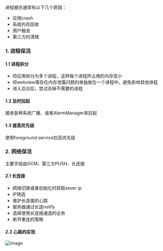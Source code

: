 进程被杀通常有以下几个原因：
- 应用crash
- 系统内存回收
- 用户触发
- 第三方的清理

### 1. 进程保活
#### 1.1 进程拆分
- 将应用拆分为多个进程，这样每个进程所占用的内存变小
- 将webview等存在内存泄露问题的单独放在一个进程中，避免影响其他进程
- 进入后台后，尝试杀掉不需要的进程
#### 1.2 及时拉起
接收各种系统广播，或者AlarmManager来拉起
#### 1.3 提高优先级
使用foreground service拉高优先级

### 2. 网络保活
主要手段由GCM、第三方PUSH、长连接
#### 2.1 长连接
- 网络切换或者初始化时获取sever ip
- IP筛选
- 维护长连接的心跳
- 服务器通过长连notify
- 选择使用长连接通道的业务
- 断开重连的策略
#### 2.2 心跳的实现
![image](http://www.52im.net/data/attachment/forum/201604/07/103045kn60mnpcp410n74x.png)
